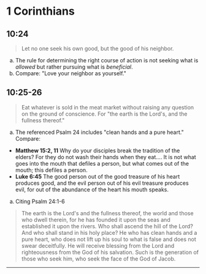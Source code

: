 # 1 Corinthians
## 10:24
> Let no one seek his own good, but the good of his neighbor.

1. The rule for determining the right course of action is not seeking what is *allowed* but rather pursuing what is *beneficial*.
1. Compare: "Love your neighbor as yourself."

## 10:25-26
> Eat whatever is sold in the meat market without raising any question on the ground of conscience. For "the earth is the Lord's, and the fullness thereof."

1. The referenced Psalm 24 includes "clean hands and a pure heart."  Compare:
  * **Matthew 15:2, 11** Why do your disciples break the tradition of the elders? For they do not wash their hands when they eat.... It is not what goes into the mouth that defiles a person, but what comes out of the mouth; this defiles a person.
  * **Luke 6:45** The good person out of the good treasure of his heart produces good, and the evil person out of his evil treasure produces evil, for out of the abundance of the heart his mouth speaks.

1. Citing Psalm 24:1-6
> The earth is the Lord's and the fullness thereof,
    the world and those who dwell therein,
 for he has founded it upon the seas
    and established it upon the rivers.
 Who shall ascend the hill of the Lord?
    And who shall stand in his holy place?
 He who has clean hands and a pure heart,
    who does not lift up his soul to what is false
    and does not swear deceitfully.
 He will receive blessing from the Lord
    and righteousness from the God of his salvation.
 Such is the generation of those who seek him,
    who seek the face of the God of Jacob.

___
<style type="text/css">
    ol { list-style-type: lower-alpha; }
</style>
